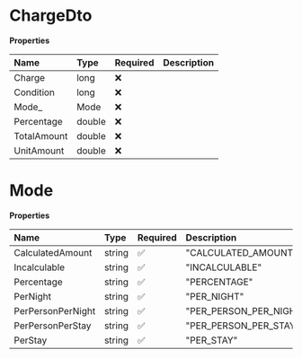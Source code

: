 # ChargeDto

**Properties**

| Name        | Type   | Required | Description |
| :---------- | :----- | :------- | :---------- |
| Charge      | long   | ❌       |             |
| Condition   | long   | ❌       |             |
| Mode\_      | Mode   | ❌       |             |
| Percentage  | double | ❌       |             |
| TotalAmount | double | ❌       |             |
| UnitAmount  | double | ❌       |             |

# Mode

**Properties**

| Name              | Type   | Required | Description            |
| :---------------- | :----- | :------- | :--------------------- |
| CalculatedAmount  | string | ✅       | "CALCULATED_AMOUNT"    |
| Incalculable      | string | ✅       | "INCALCULABLE"         |
| Percentage        | string | ✅       | "PERCENTAGE"           |
| PerNight          | string | ✅       | "PER_NIGHT"            |
| PerPersonPerNight | string | ✅       | "PER_PERSON_PER_NIGHT" |
| PerPersonPerStay  | string | ✅       | "PER_PERSON_PER_STAY"  |
| PerStay           | string | ✅       | "PER_STAY"             |

<!-- This file was generated by liblab | https://liblab.com/ -->
